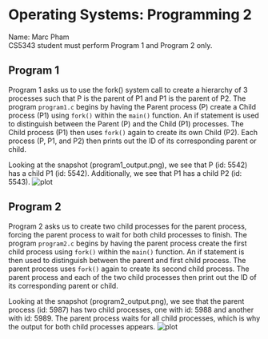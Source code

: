 # Operating Systems: Programming 2
Name: Marc Pham  
CS5343 student must perform Program 1 and Program 2 only.
## Program 1
Program 1 asks us to use the fork() system call to create a hierarchy of 3 processes such that P is the parent of P1 and P1 is the parent of P2. The program `program1.c` begins by having the Parent process (P) create a Child process (P1) using `fork()` within the `main()` function. An if statement is used to distinguish between the Parent (P) and the Child (P1) processes. The Child process (P1) then uses `fork()` again to create its own Child (P2). Each process (P, P1, and P2) then prints out the ID of its corresponding parent or child. 

Looking at the snapshot (program1_output.png), we see that P (id: 5542) has a child P1 (id: 5542). Additionally, we see that P1 has a child P2 (id: 5543).
![plot](program1_output.png)
## Program 2
Program 2 asks us to create two child processes for the parent process, forcing the parent process to wait for both child processes to finish. The program `program2.c` begins by having the parent process create the first child process using `fork()` within the `main()` function. An if statement is then used to distinguish between the parent and first child process. The parent process uses `fork()` again to create its second child process. The parent process and each of the two child processes  then print out the ID of its corresponding parent or child.  

Looking at the snapshot (program2_output.png), we see that the parent process (id: 5987) has two child processes, one with id: 5988 and another with id: 5989. The parent process waits for all child processes, which is why the output for both child processes appears.
![plot](program2_output.png)
